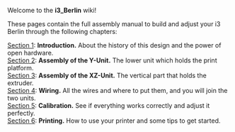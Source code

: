 Welcome to the **i3\_Berlin** wiki!

These pages contain the full assembly manual to build and adjust your i3
Berlin through the following chapters:

[Section
1](https://github.com/open3dengineering/i3_Berlin/wiki/Section-1-Introduction):
**Introduction.** About the history of this design and the power of open
hardware.  
 [Section
2](https://github.com/open3dengineering/i3_Berlin/wiki/Section-2-Assembly-of-the-Y-Unit):
**Assembly of the Y-Unit.** The lower unit which holds the print
platform.  
 [Section
3](https://github.com/open3dengineering/i3_Berlin/wiki/Section-3-Assembly-of-the-XZ-Unit):
**Assembly of the XZ-Unit.** The vertical part that holds the
extruder.  
 [Section
4](https://github.com/open3dengineering/i3_Berlin/wiki/Section-4-Wiring):
**Wiring.** All the wires and where to put them, and you will join the
two units.  
 [Section
5](https://github.com/open3dengineering/i3_Berlin/wiki/Section-5-Calibration):
**Calibration.** See if everything works correctly and adjust it
perfectly.  
 [Section
6](https://github.com/open3dengineering/i3_Berlin/wiki/Section-6-Printing):
**Printing.** How to use your printer and some tips to get started.
